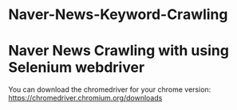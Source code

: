 # Naver-News-Keyword-Crawling

# Naver News Crawling with using Selenium webdriver

You can download the chromedriver for your chrome version:
https://chromedriver.chromium.org/downloads

